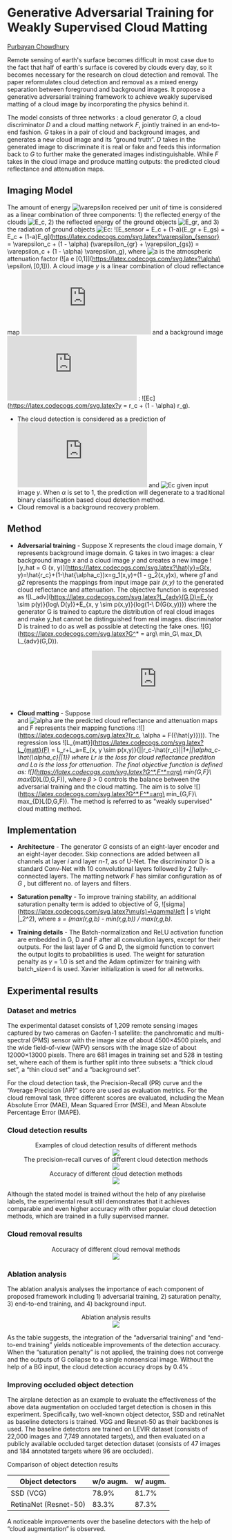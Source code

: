 # Generative Adversarial Training for Weakly Supervised Cloud Matting

[Purbayan Chowdhury](https://www.linkedin.com/in/purbayan-chowdhury-38126914a/)

Remote sensing of earth's surface becomes difficult in most case due to the fact that half of earth's surface is covered by clouds every day, so it becomes necessary for the research on cloud detection and removal. The paper reformulates cloud detection and removal as a mixed energy separation between foreground
and background images. It propose a generative adversarial training framework to achieve weakly supervised matting of a cloud image by incorporating the physics behind it.

The model consists of three networks :  a cloud generator *G*, a cloud discriminator *D* and a cloud matting network *F*, jointly trained in an end-to-end fashion. *G* takes in a pair of cloud and background images, and generates a new cloud image and its “ground truth”. *D* takes in the generated image to discriminate it is real or fake and feeds this information back to *G* to further make the generated images indistinguishable. While *F* takes in the cloud image and produce matting outputs: the predicted cloud reflectance and attenuation maps. 

## Imaging Model

The amount of energy ![\varepsilon](https://latex.codecogs.com/svg.latex?\varepsilon) received per unit of time is considered as a linear combination of three components: 1) the reflected energy of the clouds ![E_c](https://latex.codecogs.com/svg.latex?\varepsilon_c), 2) the reflected energy of the ground objects ![E_gr](https://latex.codecogs.com/svg.latex?\varepsilon_{gr}), and 3) the radiation of ground objects ![Ec](https://latex.codecogs.com/svg.latex?\varepsilon_{gs}):  ![E_sensor = E_c + (1-a)(E_gr + E_gs) = E_c + (1-a)E_g](https://latex.codecogs.com/svg.latex?\varepsilon_{sensor} = \varepsilon_c + (1 - \alpha) (\varepsilon_{gr} + \varepsilon_{gs}) = \varepsilon_c + (1 - \alpha) \varepsilon_g), where ![a](https://latex.codecogs.com/svg.latex?\alpha) is the atmospheric attenuation factor (![a e [0,1]](https://latex.codecogs.com/svg.latex?\alpha\ \epsilon\ [0,1])). A cloud image *y* is a linear combination of cloud reflectance map ![Ec](https://latex.codecogs.com/svg.latex?r_c) and a background image ![Ec](https://latex.codecogs.com/svg.latex?r_g) : ![Ec](https://latex.codecogs.com/svg.latex?y = r_c + (1 - \alpha) r_g).

- The cloud detection is considered as a prediction of ![Ec](https://latex.codecogs.com/svg.latex?r_c) and ![Ec](https://latex.codecogs.com/svg.latex?\alpha) given input image *y*. When *α* is set to 1, the prediction will degenerate to a traditional binary classification based cloud detection method.
- Cloud removal is a background recovery problem. 

## Method

- **Adversarial training** - Suppose X represents the cloud image domain, Y represents background image domain. G takes in two images: a clear background image *x* and a cloud image *y* and creates a new image ![y_hat = G (x, y)](https://latex.codecogs.com/svg.latex?\hat{y}=G(x, y)=\hat{r_c}+(1-\hat{\alpha_c})x=g_1(x,y)+(1 - g_2(x,y)x), where *g1* and *g2* represents the mappings from input image pair *(x,y)*  to the generated cloud reflectance and attenuation. The objective function is expressed as ![L_adv](https://latex.codecogs.com/svg.latex?L_{adv}(G,D)=E_{y \sim p(y)}\{log\ D(y)\}+E_{x, y \sim p(x,y)}\{log(1-\ D(G(x,y))\}) where the generator G is trained to capture the distribution of real cloud images and make y_hat cannot be distinguished from real images. discriminator D is trained to do as well as possible at detecting the fake ones. ![G](https://latex.codecogs.com/svg.latex?G^* = arg\ min_G\ max_D\ L_{adv}(G,D)).

- **Cloud matting** - Suppose ![](https://latex.codecogs.com/svg.latex?r_c) and ![alpha](https://latex.codecogs.com/svg.latex?\alpha) are the predicted cloud reflectance and attenuation maps and F represents their mapping functions :![](https://latex.codecogs.com/svg.latex?(r_c, \alpha = F({\hat{y}}))). The regression loss ![L_{matt}](https://latex.codecogs.com/svg.latex?L_{matt}(F) = L_r+L_a=E_{x, y \sim p(x,y)}\{||r_c-\hat{r_c}||_1+||\alpha_c-\hat{\alpha_c}||_1\}) where Lr is the loss for cloud reflectance predition and La is the loss for attenuation. The final objective function is defined as: ![](https://latex.codecogs.com/svg.latex?G^*,F^*=arg\ min_{G,F}\ max_{D}L(D,G,F)), where *β* > 0 controls the balance between the adversarial
  training and the cloud matting. The aim is to solve ![](https://latex.codecogs.com/svg.latex?G^*,F^*=arg\ min_{G,F}\ max_{D}L(D,G,F)). The method is referred to as "weakly supervised" cloud matting method.

## Implementation

- **Architecture** - The generator *G* consists of an eight-layer encoder and an eight-layer decoder. Skip connections are added between all channels at layer *i* and layer *n-1*, as of U-Net. The discriminator D is a standard Conv-Net with 10 convolutional layers followed by 2 fully-connected layers. The matting network *F* has similar configuration as of *G* , but different no. of layers and filters.   

- **Saturation penalty** - To improve training stability, an additional saturation penalty term is added to objective of G, ![sigma](https://latex.codecogs.com/svg.latex?\mu(s)=\gamma\left \| s \right \|_2^2), where *s = (max(r,g,b) - min(r,g,b)) / max(r,g,b)*. 

- **Training details** - The Batch-normalization and ReLU activation function are embedded in G, D and F after all convolution layers, except for their outputs. For the last layer of G and D, the sigmoid function to convert the output logits to probabilities is used. The weight for saturation penalty as *γ* = 1.0 is set and the Adam optimizer for training with batch_size=4 is used. Xavier initialization is used for all networks. 

## Experimental results
### Dataset and metrics

The experimental dataset consists of 1,209 remote sensing images captured by two cameras on Gaofen-1 satellite: the panchromatic and multi-spectral (PMS) sensor with the image size of about 4500×4500 pixels, and the wide field-of-view (WFV) sensors with the image size of about 12000×13000 pixels. There are 681 images in training set and 528 in testing set, where each of them is further split into three subsets: a “thick cloud set”, a “thin cloud set” and a “background set”. 

For the cloud detection task, the Precision-Recall (PR) curve and the “Average Precision (AP)” score are used as evaluation metrics.  For the cloud removal task, three different scores are evaluated, including the Mean Absolute Error (MAE), Mean Squared Error (MSE), and Mean Absolute Percentage Error (MAPE).

### Cloud detection results

<div align="center">
<div>Examples of cloud detection results of different methods</div>
<img src="./images/GANWSCM1.png"><br>
<div>The precision-recall curves of different cloud detection methods</div>
<img src="./images/GANWSCM2.png"><br>
<div>Accuracy of different cloud detection methods</div>
<img src="./images/GANWSCM3.png">
</div>

Although the stated model is trained without the help of any pixelwise labels, the experimental result still demonstrates that it achieves comparable and even higher accuracy with other popular cloud detection methods, which are trained in a fully supervised manner.

### Cloud removal results
<div align="center">
<div>Accuracy of different cloud removal methods</div>
<img src="./images/GANWSCM4.png">
</div>

### Ablation analysis

The ablation analysis analyses the importance of each component of proposed framework including 1) adversarial training, 2) saturation penalty, 3) end-to-end training, and 4) background input.

<div align="center">
<div>Ablation analysis results</div>
<img src="./images/GANWSCM5.png">
</div>

As the table suggests, the integration of the “adversarial training” and “end-to-end training” yields noticeable improvements of the detection accuracy. When the “saturation penalty” is not applied, the training does not converge and the outputs of G collapse to a single nonsensical image. Without the help of a BG input, the cloud detection accuracy drops by 0.4% .

### Improving occluded object detection

The airplane detection as an example to evaluate the effectiveness of the above data augmentation on occluded target detection is chosen in this experiment. Specifically, two well-known object detector, SSD and retinaNet as baseline detectors is trained. VGG and Resnet-50 as their backbones is used. The baseline detectors are trained on LEVIR dataset (consists of 22,000 images and 7,749 annotated targets), and then evaluated on a publicly available occluded target detection dataset (consists of 47 images and 184 annotated targets where 96 are occluded).

Comparison of object detection results

| Object detectors      | w/o augm. | w/ augm. |
| --------------------- | --------- | -------- |
| SSD (VCG)             | 78.9%     | 81.7%    |
| RetinaNet (Resnet-50) | 83.3%     | 87.3%    |

A noticeable improvements over the baseline detectors with the help of “cloud augmentation” is observed.